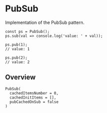 # PubSub

Implementation of the PubSub pattern.

```
const ps = PubSub();
ps.sub(val => console.log('value: ' + val));

ps.pub(1);
// value: 1

ps.pub(2);
// value: 2
```

## Overview

```
PubSub(
  cachedItemsNumber = 0,
  cachedInitItems = [],
  pubCachedOnSub = false
)
```
